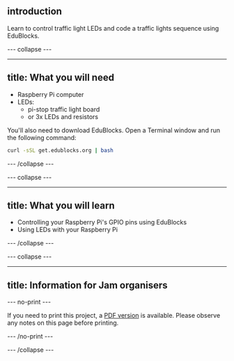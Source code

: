 ## introduction

Learn to control traffic light LEDs and code a traffic lights sequence using EduBlocks.

\--- collapse \---

* * *

## title: What you will need

- Raspberry Pi computer
- LEDs: 
    - pi-stop traffic light board
    - or 3x LEDs and resistors

You'll also need to download EduBlocks. Open a Terminal window and run the following command:

```bash
curl -sSL get.edublocks.org | bash
```

\--- /collapse \---

\--- collapse \---

* * *

## title: What you will learn

- Controlling your Raspberry Pi's GPIO pins using EduBlocks
- Using LEDs with your Raspberry Pi

\--- /collapse \---

\--- collapse \---

* * *

## title: Information for Jam organisers

\--- no-print \---

If you need to print this project, a [PDF version](https://github.com/raspberrypilearning/jam-worksheets/raw/master/pdf/Traffic-Lights-EduBlocks.pdf) is available. Please observe any notes on this page before printing.

\--- /no-print \---

\--- /collapse \---